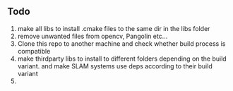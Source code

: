 ## Todo
1. make all libs to install .cmake files to the same dir in the libs folder
2. remove unwanted files from opencv, Pangolin etc...
3. Clone this repo to another machine and check whether build process is compatible
4. make thirdparty libs to install to different folders depending on the build variant. and make SLAM systems use deps according to their build variant
5. 